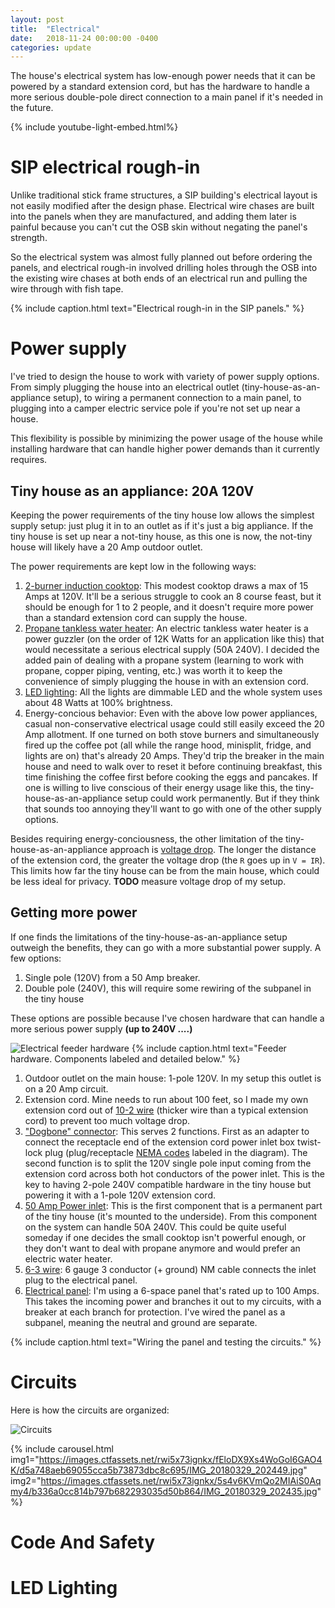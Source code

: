 ```yaml
---
layout: post
title:  "Electrical"
date:   2018-11-24 00:00:00 -0400
categories: update
---
```


The house's electrical system has low-enough power needs that it can be powered
by a standard extension cord, but has the hardware to handle a more serious
double-pole direct connection to a main panel if it's needed in the future.

<!--more-->

{% include youtube-light-embed.html%}

# SIP electrical rough-in

Unlike traditional stick frame structures, a SIP building's electrical layout
is not easily modified after the design phase. Electrical wire chases are built
into the panels when they are manufactured, and adding them later is painful because
you can't cut the OSB skin without negating the panel's strength.

So the electrical system was almost fully planned out before ordering the panels,
and electrical rough-in involved drilling holes through the OSB into the existing
wire chases at both ends of an electrical run and pulling the wire through with fish
tape.

<div class="youtube-player" data-id="RQ5G_AKgbzs"></div>
{% include caption.html text="Electrical rough-in in the SIP panels." %}

# Power supply

I've tried to design the house to work with variety of power supply options.
From simply plugging the house into an electrical outlet (tiny-house-as-an-appliance
setup), to wiring a permanent connection to a main panel, to plugging into a camper electric
service pole if you're not set up near a house.

This flexibility is possible by minimizing the power usage of the house while
installing hardware that can handle higher power demands than it currently requires.

## Tiny house as an appliance: 20A 120V

Keeping the power requirements of the tiny house low allows the simplest supply setup:
just plug it in to an outlet as if it's just a big appliance. If the tiny house is set
up near a not-tiny house, as this one is now, the not-tiny house will likely have a 20 Amp
outdoor outlet.

The power requirements are kept low in the following ways:

1. [2-burner induction cooktop][induction-cooktop]: This modest cooktop draws a max of 15 Amps
at 120V. It'll be a serious struggle to cook an 8 course feast, but it should be enough for 1 to 2
people, and it doesn't require more power than a standard extension cord can supply the
house.
1. [Propane tankless water heater][water-heater]: An electric tankless water heater is a power guzzler
(on the order of 12K Watts for an application like this) that would necessitate a
serious electrical supply (50A 240V). I decided the added pain of dealing with a propane
system (learning to work with propane, copper piping, venting, etc.) was worth it to
keep the convenience of simply plugging the house in with an extension cord.
1. [LED lighting][armacost]: All the lights are dimmable LED and the whole system uses about 48 Watts
at 100% brightness.
1. Energy-concious behavior: Even with the above low power appliances, casual non-conservative electrical
usage could still easily exceed the 20 Amp allotment. If one turned on both stove burners
and simultaneously fired up the coffee pot (all while the range hood, minisplit, fridge, and
lights are on) that's already 20 Amps. They'd trip the breaker in the main house and
need to walk over to reset it before continuing breakfast, this time finishing the
coffee first before cooking the eggs and pancakes. If one is willing to live conscious of
their energy usage like this, the tiny-house-as-an-appliance setup could work permanently.
But if they think that sounds too annoying they'll want to go with one of the other supply options.

Besides requiring energy-conciousness, the other limitation of the tiny-house-as-an-appliance
approach is [voltage drop][voltage-drop]. The longer the distance of the extension cord, the
greater the voltage drop (the `R` goes up in `V = IR`).
This limits how far the tiny house can be from the main house, which could be less ideal for
privacy. __TODO__ measure voltage drop of my setup.

## Getting more power

If one finds the limitations of the tiny-house-as-an-appliance setup outweigh the benefits, they
can go with a more substantial power supply. A few options:

1. Single pole (120V) from a 50 Amp breaker.
1. Double pole (240V), this will require some rewiring of the subpanel in the tiny house

These options are possible because I've chosen hardware that can handle a more serious power supply
__(up to 240V ....)__

![Electrical feeder hardware](https://images.ctfassets.net/rwi5x73ignkx/2oRz3TFJvuQsW8gIwyO8wQ/3513ea0010c2143f0f4b02e2bd73a9b2/electrical-feeder.jpg?w=1170)
{% include caption.html text="Feeder hardware. Components labeled and detailed below." %}

1. Outdoor outlet on the main house: 1-pole 120V. In my setup this outlet is on a 20 Amp circuit.
2. Extension cord. Mine needs to run about 100 feet, so I made my own extension cord out of
[10-2 wire][10-2] (thicker wire than a typical extension cord) to prevent too much voltage drop.
3. ["Dogbone" connector][dogbone]: This serves 2 functions. First as an adapter to connect the
receptacle end of the extension cord power inlet box twist-lock plug (plug/receptacle
[NEMA codes][nema-plugs] labeled in the diagram). The second function is to split the 120V single
pole input coming from the extension cord across both hot conductors of the power inlet. This is
the key to having 2-pole 240V compatible hardware in the tiny house but powering it with a 1-pole
120V extension cord.
4. [50 Amp Power inlet][power-inlet]: This is the first component that is a permanent part of the
tiny house (it's mounted to the underside). From this component on the system can handle 50A 240V.
This could be quite useful someday if one decides the small cooktop isn't powerful enough, or they
don't want to deal with propane anymore and would prefer an electric water heater.
5. [6-3 wire][6-3]: 6 gauge 3 conductor (+ ground) NM cable connects the inlet plug to the electrical
panel.
6. [Electrical panel][panel]: I'm using a 6-space panel that's rated up to 100 Amps. This takes the
incoming power and branches it out to my circuits, with a breaker at each branch for protection. I've
wired the panel as a subpanel, meaning the neutral and ground are separate.

<div class="youtube-player" data-id="pMgzgNgaTds"></div>
{% include caption.html text="Wiring the panel and testing the circuits." %}

# Circuits

Here is how the circuits are organized:

![Circuits](https://images.ctfassets.net/rwi5x73ignkx/3EVI6YixiUgWAeU4YC6iEo/7daf217f2236a9ffeeb73e0677ca56c2/circuits.jpg?w=1170)

{% include carousel.html
  img1="https://images.ctfassets.net/rwi5x73ignkx/fEloDX9Xs4WoGoI6GAO4K/d5a748aeb69055cca5b73873dbc8c695/IMG_20180329_202449.jpg"
  img2="https://images.ctfassets.net/rwi5x73ignkx/5s4v6KVmQo2MIAiS0Aqmy4/b336a0cc814b797b682293035d50b864/IMG_20180329_202435.jpg"
%}

# Code And Safety

# LED Lighting


[induction-cooktop]: https://www.amazon.com/True-Induction-MD-2B-Portable-Counter/dp/B019KZXVHE/ref=sr_1_1?s=kitchen&ie=UTF8&qid=1498567253&sr=1-1&keywords=induction+cooktop
[water-heater]: https://www.eccotemp.com/eccotemp-i12-indoor-3-0-gpm-liquid-propane-tankless-water-heater/
[armacost]: http://www.armacostlighting.com/store/
[voltage-drop]: https://en.wikipedia.org/wiki/Voltage_drop
[10-2]: https://www.homedepot.com/p/Southwire-100-ft-10-2-Solid-Romex-SIMpull-CU-NM-B-W-G-Wire-28829028/202316241
[dogbone]: https://www.amazon.com/gp/product/B002CCLFUI
[nema-plugs]: https://www.coxhardware.com/pdf_files/NemaPlugChart.pdf
[power-inlet]: https://www.amazon.com/Conntek-80SS2-WTBX-CS6365-Temporary-Generator/dp/B013GGACCU
[6-3]: https://www.amazon.com/gp/product/B00QJEGJHY
[panel]: https://www.homedepot.com/p/Square-D-QO-100-Amp-6-Space-12-Circuit-Indoor-Flush-Mount-Main-Lug-Load-Center-with-Cover-Door-QO612L100DF/100209798
